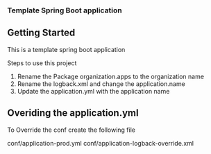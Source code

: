 ### Template Spring Boot application

## Getting Started
This is a template spring boot application

Steps to use this project
1. Rename the Package organization.apps to the organization name
2. Rename the logback.xml and change the application.name
3. Update the application.yml with the application name

## Overiding the application.yml
To Override the conf create the following file

conf/application-prod.yml
conf/application-logback-override.xml